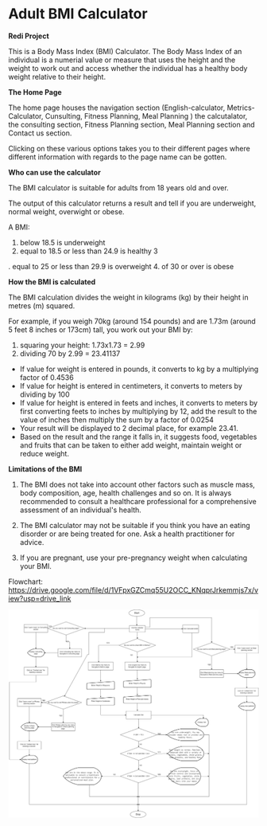 # Adult BMI Calculator
**Redi Project**

This is a Body Mass Index (BMI) Calculator. The Body Mass Index of an individual is a numerial value or measure that uses the height and the weight to work out and access whether the individual has a healthy body weight relative to their height.

**The Home Page**

The home page houses the navigation section (English-calculator, Metrics-Calculator, Cunsulting, Fitness Planning, Meal Planning ) the calcutalator, the consulting section, Fitness Planning section, Meal Planning section and Contact us section.

Clicking on these various options takes you to their different pages where different information with regards to the page name can be gotten.

**Who can use the calculator**

The BMI calculator is suitable for adults from 18 years old and over.

The output of this calculator returns a result and tell if you are underweight, normal weight, overwight or obese.

A BMI:
1. below 18.5 is underweight
2. equal to 18.5 or less than 24.9 is healthy
3

. equal to 25 or less than 29.9 is overweight
4. of 30 or over is obese

**How the BMI is calculated**

The BMI calculation divides the weight in kilograms (kg) by their height in metres (m) squared.

For example, if you weigh 70kg (around 154 pounds) and are 1.73m (around 5 feet 8 inches or 173cm) tall, you work out your BMI by:

1. squaring your height: 1.73x1.73 = 2.99
2. dividing 70 by 2.99 = 23.41137

+ If value for weight is entered in pounds, it converts to kg by a multiplying factor of 0.4536
+ If value for height is entered in centimeters, it converts to meters by dividing by 100
+  If value for height is entered in feets and inches, it converts to meters by first converting feets to inches by multiplying by 12, add the result to the value of inches then multiply the sum by a factor of 0.0254
+  Your result will be displayed to 2 decimal place, for example 23.41.
+  Based on the result and the range it falls in, it suggests food, vegetables and fruits that can be taken to either add weight, maintain weight or reduce weight.
    
**Limitations of the BMI**

1. The BMI does not take into account other factors such as muscle mass, body composition, age, health challenges and so on. It is always recommended to consult a healthcare professional for a comprehensive assessment of an individual's health.

2. The BMI calculator may not be suitable if you think you have an eating disorder or are being treated for one. Ask a health practitioner for advice.

3. If you are pregnant, use your pre-pregnancy weight when calculating your BMI.

Flowchart: https://drive.google.com/file/d/1VFpxGZCmq55U2OCC_KNqprJrkemmjs7x/view?usp=drive_link

![View Graph](https://github.com/Som-diba/Body_Mass_Index_Calculator/blob/main/BMI_Calculator_ReDI_Project.jpg)